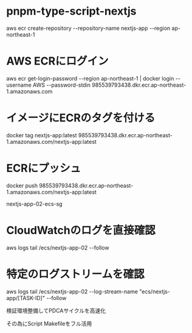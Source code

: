 # pnpm-type-script-nextjs

aws ecr create-repository --repository-name nextjs-app --region ap-northeast-1

# AWS ECRにログイン
aws ecr get-login-password --region ap-northeast-1 | docker login --username AWS --password-stdin 985539793438.dkr.ecr.ap-northeast-1.amazonaws.com

# イメージにECRのタグを付ける
docker tag nextjs-app:latest 985539793438.dkr.ecr.ap-northeast-1.amazonaws.com/nextjs-app:latest

# ECRにプッシュ
docker push 985539793438.dkr.ecr.ap-northeast-1.amazonaws.com/nextjs-app:latest

nextjs-app-02-ecs-sg

# CloudWatchのログを直接確認
aws logs tail /ecs/nextjs-app-02 --follow

# 特定のログストリームを確認
aws logs tail /ecs/nextjs-app-02 --log-stream-name "ecs/nextjs-app/[TASK-ID]" --follow

検証環境整備してPDCAサイクルを高速化


その為にScript Makefileをフル活用